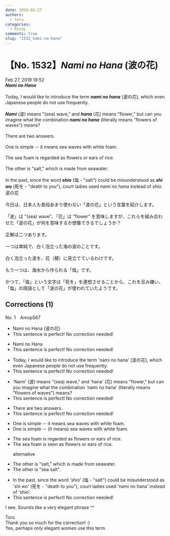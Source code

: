 ```yaml
---
date: 2019-02-27
authors:
  - toru
categories:
  - Essay
comments: true
slug: "1532_nami-no-hana"
---
```


# 【No. 1532】<strong><em>Nami no Hana</strong></em> (波の花)
<div class="date">Feb 27, 2019 19:52</div>
<div id="post"><div id="body_show_ori">
<strong><em>Nami no Hana</strong></em><br/><br/>Today, I would like to introduce the term <strong><em>nami no hana</em></strong> (波の花), which even Japanese people do not use frequently.<br/><br/><strong><em>Nami</em></strong> (波) means "(sea) wave," and <strong><em>hana</em></strong> (花) means "flower," but can you imagine what the combination <strong><em>nami no hana</em></strong> (literally means "flowers of waves") means?<br/><br/>There are two answers.<br/><br/>One is simple -- it means sea waves with white foam.<br/><br/>The sea foam is regarded as flowers or ears of rice.<br/><br/>The other is "salt," which is made from seawater.<br/><br/>In the past, since the word <strong><em>shio</em></strong> (塩 - "salt") could be misunderstood as <strong><em>shi wo</em></strong> (死を - "death to you"), court ladies used <em>nami no hana</em> instead of <em>shio</em>.
</div></div>

<!-- more -->

<div id="post_ja"><div id="body_show_mo">
波の花<br/><br/>今日は、日本人も普段あまり使わない「波の花」という言葉を紹介します。<br/><br/>「波」は "(sea) wave"、「花」は "flower" を意味しますが、これらを組み合わせた「波の花」が何を意味するか想像できるでしょうか？<br/><br/>正解は二つあります。<br/><br/>一つは単純で、白く泡立った海の波のことです。<br/><br/>白く泡立った波を、花（穂）に見立てているわけです。<br/><br/>もう一つは、海水から作られる「塩」です。<br/><br/>かつて、「塩」という文字は「死を」を連想させることから、これを忌み嫌い、「塩」の隠語として「波の花」が使われていたようです。
</div></div>

## Corrections (1)
<div id="block"><div class="first_name"> No. 1　<span class="just_name">Amop567</span></div><div id="block2">
<ul class="correction_field">
<li class="incorrect">Nami no Hana (波の花)</li>
<li class="corrected perfect">This sentence is perfect! No correction needed!</li>
</ul>
<ul class="correction_field">
<li class="incorrect">Nami no Hana</li>
<li class="corrected perfect">This sentence is perfect! No correction needed!</li>
</ul>
<ul class="correction_field">
<li class="incorrect">Today, I would like to introduce the term 'nami no hana' (波の花), which even Japanese people do not use frequently.</li>
<li class="corrected perfect">This sentence is perfect! No correction needed!</li>
</ul>
<ul class="correction_field">
<li class="incorrect">'Nami' (波) means "(sea) wave," and 'hana' (花) means "flower," but can you imagine what the combination 'nami no hana' (literally means "flowers of waves") means?</li>
<li class="corrected perfect">This sentence is perfect! No correction needed!</li>
</ul>
<ul class="correction_field">
<li class="incorrect">There are two answers.</li>
<li class="corrected perfect">This sentence is perfect! No correction needed!</li>
</ul>
<ul class="correction_field">
<li class="incorrect">One is simple -- it means sea waves with white foam.</li>
<li class="corrected correct">
One is simple -- <span class="f_red">(it means)</span> sea waves with white foam.
</li>
</ul>
<ul class="correction_field">
<li class="incorrect">The sea foam is regarded as flowers or ears of rice.</li>
<li class="corrected correct">
The sea foam is <span class="f_blue">seen as flowers or ears of rice. </span>
<p class="correction_comment">alternative</p>
</li>
</ul>
<ul class="correction_field">
<li class="incorrect">The other is "salt," which is made from seawater.</li>
<li class="corrected correct">
The other is "<span class="f_blue">sea salt". </span>
</li>
</ul>
<ul class="correction_field">
<li class="incorrect">In the past, since the word 'shio' (塩 - "salt") could be misunderstood as 'shi wo' (死を - "death to you"), court ladies used 'nami no hana' instead of 'shio'.</li>
<li class="corrected perfect">This sentence is perfect! No correction needed!</li>
</ul>
<p class="comment_small">
 I see. Sounds like a very elegant phrase ^^
</p>

</div><div class="name"><span class="just_name">Toru</span><br>
Thank you so much for the correction! :)<br/>Yes, perhaps only elegant women use this term.
</div>
</div>
